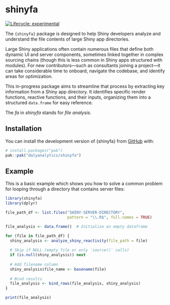 
# shinyfa 

<!-- badges: start -->
[![Lifecycle: experimental](https://img.shields.io/badge/lifecycle-experimental-orange.svg)](https://lifecycle.r-lib.org/articles/stages.html#experimental)
<!-- badges: end -->

The `{shinyfa}` package is designed to help Shiny developers analyze and understand the file contents of large Shiny app directories.  

Large Shiny applications often contain numerous files that define both dynamic UI and server components, sometimes linked together in complex sourcing chains (though this is less common in Shiny apps structured with modules). For new contributors—such as consultants joining a project—it can take considerable time to onboard, navigate the codebase, and identify areas for optimization.  

This in-progress package aims to streamline that process by extracting key information from a Shiny app directory. It identifies specific render functions, reactive functions, and their inputs, organizing them into a structured `data.frame` for easy reference.  

The *fa* in *shinyfa* stands for *file analysis*.

## Installation

You can install the development version of {shinyfa} from [GitHub](https://github.com/) with:

``` r
# install.packages("pak")
pak::pak("dalyanalytics/shinyfa")
```

## Example

This is a basic example which shows you how to solve a common problem for looping through a directory that contains server files:

``` r
library(shinyfa)
library(dplyr)  

file_path_df <- list.files("SHINY-SERVER-DIRECTORY", 
                           pattern = "\\.R$", full.names = TRUE)

file_analysis <- data.frame()  # Initialize an empty dataframe

for (file in file_path_df) {
  shiny_analysis <- analyze_shiny_reactivity(file_path = file)
  
  # Skip if NULL (empty file or only `source()` calls)
  if (is.null(shiny_analysis)) next
  
  # Add filename column
  shiny_analysis$file_name <- basename(file)
  
  # Bind results
  file_analysis <- bind_rows(file_analysis, shiny_analysis)
}

print(file_analysis)
```

